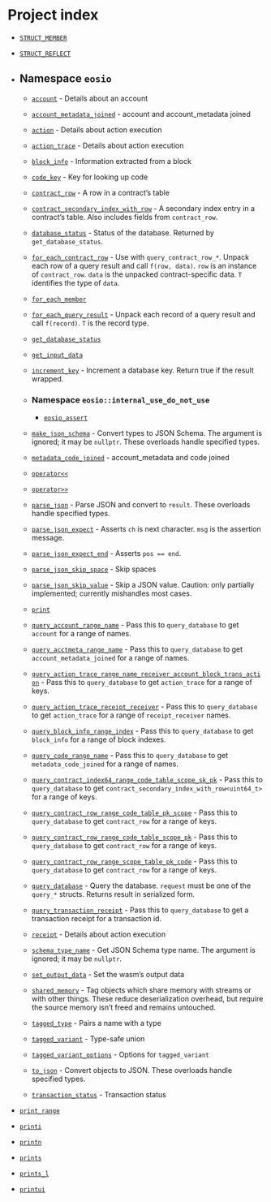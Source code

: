 # Project index

  - [`STRUCT_MEMBER`](doc_struct_reflection.md#standardese-reflection)

  - [`STRUCT_REFLECT`](doc_struct_reflection.md#standardese-reflection)

  - ## Namespace `eosio`
    
      - [`account`](doc_database.md#standardese-eosio__account) - Details about an account
    
      - [`account_metadata_joined`](doc_database.md#standardese-eosio__account_metadata_joined) - account and account\_metadata joined
    
      - [`action`](doc_database.md#standardese-eosio__action) - Details about action execution
    
      - [`action_trace`](doc_database.md#standardese-eosio__action_trace) - Details about action execution
    
      - [`block_info`](doc_database.md#standardese-eosio__block_info) - Information extracted from a block
    
      - [`code_key`](doc_database.md#standardese-eosio__code_key) - Key for looking up code
    
      - [`contract_row`](doc_database.md#standardese-eosio__contract_row) - A row in a contract’s table
    
      - [`contract_secondary_index_with_row`](doc_database.md#standardese-eosio__contract_secondary_index_with_row-T-) - A secondary index entry in a contract’s table. Also includes fields from `contract_row`.
    
      - [`database_status`](doc_database.md#standardese-eosio__database_status) - Status of the database. Returned by `get_database_status`.
    
      - [`for_each_contract_row`](doc_database.md#standardese-eosio__for_each_contract_row-T-F--intconst--F-) - Use with `query_contract_row_*`. Unpack each row of a query result and call `f(row, data)`. `row` is an instance of `contract_row`. `data` is the unpacked contract-specific data. `T` identifies the type of `data`.
    
      - [`for_each_member`](doc_database.md#standardese-eosio)
    
      - [`for_each_query_result`](doc_database.md#standardese-eosio__for_each_query_result-T-F--intconst--F-) - Unpack each record of a query result and call `f(record)`. `T` is the record type.
    
      - [`get_database_status`](doc_database.md#standardese-eosio)
    
      - [`get_input_data`](doc_input_output.md#standardese-eosio)
    
      - [`increment_key`](doc_database.md#standardese-eosio__increment_key-uint8_t--) - Increment a database key. Return true if the result wrapped.
    
      - ### Namespace `eosio::internal_use_do_not_use`
        
          - [`eosio_assert`](doc_temp_placeholders.md#standardese-eosio__internal_use_do_not_use)
    
      - [`make_json_schema`](doc_schema.md#standardese-eosio__make_json_schema-shared_memory-std__string_view---) - Convert types to JSON Schema. The argument is ignored; it may be `nullptr`. These overloads handle specified types.
    
      - [`metadata_code_joined`](doc_database.md#standardese-eosio__metadata_code_joined) - account\_metadata and code joined
    
      - [`operator<<`](doc_shared_memory.md#standardese-eosio)
    
      - [`operator>>`](doc_shared_memory.md#standardese-eosio)
    
      - [`parse_json`](doc_parse_json.md#standardese-eosio__parse_json-std__string_view--charconst---charconst--) - Parse JSON and convert to `result`. These overloads handle specified types.
    
      - [`parse_json_expect`](doc_parse_json.md#standardese-eosio__parse_json_expect-charconst---charconst--char-charconst--) - Asserts `ch` is next character. `msg` is the assertion message.
    
      - [`parse_json_expect_end`](doc_parse_json.md#standardese-eosio__parse_json_expect_end-charconst---charconst--) - Asserts `pos == end`.
    
      - [`parse_json_skip_space`](doc_parse_json.md#standardese-eosio__parse_json_skip_space-charconst---charconst--) - Skip spaces
    
      - [`parse_json_skip_value`](doc_parse_json.md#standardese-eosio__parse_json_skip_value-charconst---charconst--) - Skip a JSON value. Caution: only partially implemented; currently mishandles most cases.
    
      - [`print`](doc_temp_placeholders.md#standardese-eosio)
    
      - [`query_account_range_name`](doc_database.md#standardese-eosio__query_account_range_name) - Pass this to `query_database` to get `account` for a range of names.
    
      - [`query_acctmeta_range_name`](doc_database.md#standardese-eosio__query_acctmeta_range_name) - Pass this to `query_database` to get `account_metadata_joined` for a range of names.
    
      - [`query_action_trace_range_name_receiver_account_block_trans_action`](doc_database.md#standardese-eosio__query_action_trace_range_name_receiver_account_block_trans_action) - Pass this to `query_database` to get `action_trace` for a range of keys.
    
      - [`query_action_trace_receipt_receiver`](doc_database.md#standardese-eosio__query_action_trace_receipt_receiver) - Pass this to `query_database` to get `action_trace` for a range of `receipt_receiver` names.
    
      - [`query_block_info_range_index`](doc_database.md#standardese-eosio__query_block_info_range_index) - Pass this to `query_database` to get `block_info` for a range of block indexes.
    
      - [`query_code_range_name`](doc_database.md#standardese-eosio__query_code_range_name) - Pass this to `query_database` to get `metadata_code_joined` for a range of names.
    
      - [`query_contract_index64_range_code_table_scope_sk_pk`](doc_database.md#standardese-eosio__query_contract_index64_range_code_table_scope_sk_pk) - Pass this to `query_database` to get `contract_secondary_index_with_row<uint64_t>` for a range of keys.
    
      - [`query_contract_row_range_code_table_pk_scope`](doc_database.md#standardese-eosio__query_contract_row_range_code_table_pk_scope) - Pass this to `query_database` to get `contract_row` for a range of keys.
    
      - [`query_contract_row_range_code_table_scope_pk`](doc_database.md#standardese-eosio__query_contract_row_range_code_table_scope_pk) - Pass this to `query_database` to get `contract_row` for a range of keys.
    
      - [`query_contract_row_range_scope_table_pk_code`](doc_database.md#standardese-eosio__query_contract_row_range_scope_table_pk_code) - Pass this to `query_database` to get `contract_row` for a range of keys.
    
      - [`query_database`](doc_database.md#standardese-eosio__query_database-T---) - Query the database. `request` must be one of the `query_*` structs. Returns result in serialized form.
    
      - [`query_transaction_receipt`](doc_database.md#standardese-eosio__query_transaction_receipt) - Pass this to `query_database` to get a transaction receipt for a transaction id.
    
      - [`receipt`](doc_database.md#standardese-eosio__receipt) - Details about action execution
    
      - [`schema_type_name`](doc_schema.md#standardese-eosio__schema_type_name-T--T--) - Get JSON Schema type name. The argument is ignored; it may be `nullptr`.
    
      - [`set_output_data`](doc_input_output.md#standardese-set_output_data-charconst--charconst--) - Set the wasm’s output data
    
      - [`shared_memory`](doc_shared_memory.md#standardese-eosio__shared_memory-T-) - Tag objects which share memory with streams or with other things. These reduce deserialization overhead, but require the source memory isn’t freed and remains untouched.
    
      - [`tagged_type`](doc_tagged_variant.md#standardese-eosio__tagged_type-N-T-) - Pairs a name with a type
    
      - [`tagged_variant`](doc_tagged_variant.md#standardese-eosio__tagged_variant-Options-NamedTypes-) - Type-safe union
    
      - [`tagged_variant_options`](doc_tagged_variant.md#standardese-eosio__tagged_variant_options) - Options for `tagged_variant`
    
      - [`to_json`](doc_database.md#standardese-eosio__to_json-eosio__transaction_status-) - Convert objects to JSON. These overloads handle specified types.
    
      - [`transaction_status`](doc_database.md#standardese-eosio__transaction_status) - Transaction status

  - [`print_range`](doc_temp_placeholders.md#standardese-temp_placeholders-hpp)

  - [`printi`](doc_temp_placeholders.md#standardese-temp_placeholders-cpp)

  - [`printn`](doc_temp_placeholders.md#standardese-temp_placeholders-cpp)

  - [`prints`](doc_temp_placeholders.md#standardese-temp_placeholders-cpp)

  - [`prints_l`](doc_temp_placeholders.md#standardese-temp_placeholders-cpp)

  - [`printui`](doc_temp_placeholders.md#standardese-temp_placeholders-cpp)
